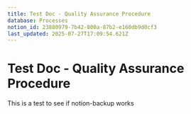 ```yaml
---
title: Test Doc - Quality Assurance Procedure
database: Processes
notion_id: 23880979-7b42-800a-87b2-e160db9d0cf3
last_updated: 2025-07-27T17:09:54.621Z
---
```


# Test Doc - Quality Assurance Procedure


This is a test to see if notion-backup works

